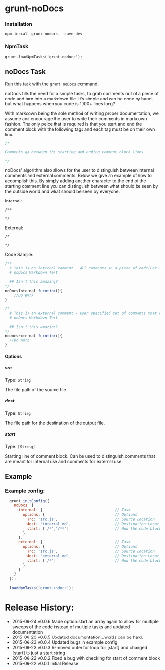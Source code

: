 # grunt-noDocs

### Installation 

```
npm install grunt-nodocs --save-dev
```

### NpmTask

```
grunt.loadNpmTasks('grunt-nodocs');
```

## noDocs Task
Run this task with the `grunt noDocs` command.

noDocs fills the need for a simple tasks, to grab comments out of a piece of code and turn into a markdown file. It's simple and can be done by hand, but what happens when you code is 1000+ lines long?

With markdown being the sole method of writing proper documentation, we assume and encourage the user to write their comments in markdown fashion. The only peice that is required is that you start and end the comment block with the following tags and each tag must be on their own line.

```js
/*

Comments go between the starting and ending comment block lines

*/
```

noDocs' algorithm also allows for the user to distinguish between internal comments and external comments. Below we give an example of how to accomplish this. By simply adding another character to the end of the starting comment line you can distinguish between what should be seen by the outside world and what should be seen by everyone.

Internal:
```
/**

*/
```

External:
```
/*

*/
```

Code Sample:

```js
/**
  # This is an internal comment - All comments in a piece of code(For internal purposes)
  # noDocs Markdown Text

  ## Isn't this amazing?
*/
noDocsInternal fucntion(){
	//Do Work
}

/*
  # This is an external comment - User specified set of comments that can be seen by the public
  # noDocs Markdown Text

  ## Isn't this amazing?
*/
noDocsExternal fucntion(){
  //Do Work
}
```

#### Options

##### src
Type: `String`

The file path of the source file.

##### dest
Type: `String`

The file path for the destination of the output file.

##### start
Type: `[String]`

Starting line of comment block. Can be used to distinguish comments that are meant for internal use and comments for external use

## Example

### Example config:

```js
  grunt.initConfig({
    noDocs: {
      internal: {                                 // Task
        options: {                                // Options
          src: 'src.js',                          // Source Location  
          dest: 'internal.md',                    // Destination Location
          start: ['/*','/**']                     // How the code block starts.
        }
      },
      external: {                                 // Task
        options: {                                // Options
          src: 'src.js',                          // Source Location  
          dest: 'external.md',                    // Destination Location
          start: ['/*']                           // How the code block starts.
        }
      }
    }
  });
  
  loadNpmTasks('grunt-nodocs');
```

# Release History:
 - 2015-06-24 v0.0.6 Made option:start an array again to allow for multiple sweeps of the code instead of multiple tasks and updated documentation
 - 2015-06-23 v0.0.5 Updated documentation...words can be hard.
 - 2015-06-23 v0.0.4 Updated bugs in example config
 - 2015-06-23 v0.0.3 Removed outer for loop for [start] and changed [start] to just a start string
 - 2015-06-22 v0.0.2 Fixed a bug with checking for start of comment block 
 - 2015-06-22 v0.0.1 Initial Release
